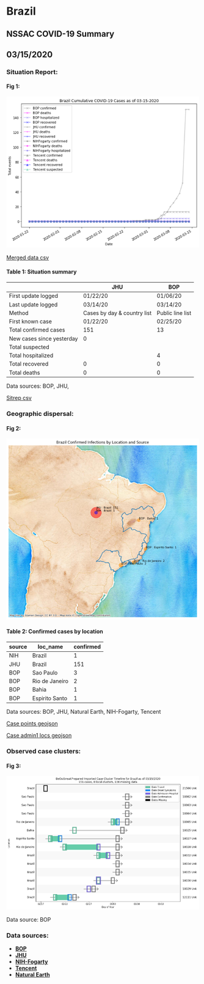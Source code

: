 # Brazil
## NSSAC COVID-19 Summary
## 03/15/2020



### Situation Report:
#### Fig 1:
![Brazil cases](../merged_histories/Brazil_merged_histories.png)

[Merged data csv](https://github.com/SchlittDataSci/SchlittDataSci.github.io/blob/master/data/tables/Brazil_merged_daily.csv)

#### Table 1: Situation summary


|                           | JHU                         | BOP              |
|---------------------------|-----------------------------|------------------|
| First update logged       | 01/22/20                    | 01/06/20         |
| Last update logged        | 03/14/20                    | 03/14/20         |
| Method                    | Cases by day & country list | Public line list |
| First known case          | 01/22/20                    | 02/25/20         |
| Total confirmed cases     | 151                         | 13               |
| New cases since yesterday | 0                           |                  |
| Total suspected           |                             |                  |
| Total hospitalized        |                             | 4                |
| Total recovered           | 0                           | 0                |
| Total deaths              | 0                           | 0                |

Data sources: BOP, JHU, 


[Sitrep csv](https://github.com/SchlittDataSci/SchlittDataSci.github.io/blob/master/data/tables/Brazil_sitrep.csv)

### Geographic dispersal:
#### Fig 2:
![Brazil mapped](../case_locs/Brazil_case_locs.png)

#### Table 2: Confirmed cases by location


| source   | loc_name       |   confirmed |
|----------|----------------|-------------|
| NIH      | Brazil         |           1 |
| JHU      | Brazil         |         151 |
| BOP      | Sao Paulo      |           3 |
| BOP      | Rio de Janeiro |           2 |
| BOP      | Bahia          |           1 |
| BOP      | Espirito Santo |           1 |

Data sources: BOP, JHU, Natural Earth, NIH-Fogarty, Tencent


[Case points geojson](https://github.com/SchlittDataSci/SchlittDataSci.github.io/blob/master/data/shapes/Brazil_case_locs.geojson)

[Case admin1 locs geojson](https://github.com/SchlittDataSci/SchlittDataSci.github.io/blob/master/data/shapes/Brazil_admin1_locs.geojson)

### Observed case clusters:
#### Fig 3:
![Brazil cases](../cluster_analysis/Brazil_imported_cases_BOP.png)



Data source: BOP


### Data sources:
* **[BOP](https://github.com/beoutbreakprepared/nCoV2019)**
* **[JHU](https://github.com/CSSEGISandData/COVID-19)** 
* **[NIH-Fogarty](https://docs.google.com/spreadsheets/d/1jS24DjSPVWa4iuxuD4OAXrE3QeI8c9BC1hSlqr-NMiU/edit#gid=1187587451)** 
* **[Tencent](https://news.qq.com/zt2020/page/feiyan.htm)**
* **[Natural Earth](https://www.naturalearthdata.com/forums/forum/natural-earth-map-data/cultural-vectors/admin-1-states-provinces-and-their-boundaries/)**

<!-- Global site tag (gtag.js) - Google Analytics -->
<script async src="https://www.googletagmanager.com/gtag/js?id=UA-158816269-1"></script>
<script>
  window.dataLayer = window.dataLayer || [];
  function gtag(){dataLayer.push(arguments);}
  gtag('js', new Date());

  gtag('config', 'UA-158816269-1');
</script>
